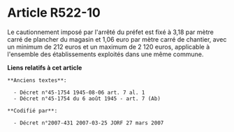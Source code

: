 # Article R522-10

Le cautionnement imposé par l'arrêté du préfet est fixé à 3,18  par mètre carré de plancher du magasin et 1,06 euro par mètre
carré de chantier, avec un minimum de 212 euros et un maximum de 2 120 euros, applicable à l'ensemble des établissements
exploités dans une même commune.

**Liens relatifs à cet article**

	**Anciens textes**:

	  - Décret n°45-1754 1945-08-06 art. 7 al. 1
	  - Décret n°45-1754 du 6 août 1945 - art. 7 (Ab)

	**Codifié par**:

	  - Décret n°2007-431 2007-03-25 JORF 27 mars 2007
